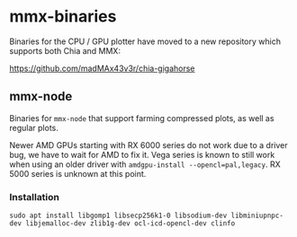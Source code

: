 # mmx-binaries

Binaries for the CPU / GPU plotter have moved to a new repository which supports both Chia and MMX:

https://github.com/madMAx43v3r/chia-gigahorse

## mmx-node

Binaries for `mmx-node` that support farming compressed plots, as well as regular plots.

Newer AMD GPUs starting with RX 6000 series do not work due to a driver bug, we have to wait for AMD to fix it. Vega series is known to still work when using an older driver with `amdgpu-install --opencl=pal,legacy`. RX 5000 series is unknown at this point.

### Installation

```
sudo apt install libgomp1 libsecp256k1-0 libsodium-dev libminiupnpc-dev libjemalloc-dev zlib1g-dev ocl-icd-opencl-dev clinfo
```
